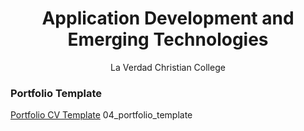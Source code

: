 <h1 align="center">Application Development and Emerging Technologies</h1>
<p align="center">La Verdad Christian College</p>


### Portfolio Template
[Portfolio CV Template](https://themewagon.github.io/ronin/) 04_portfolio_template
